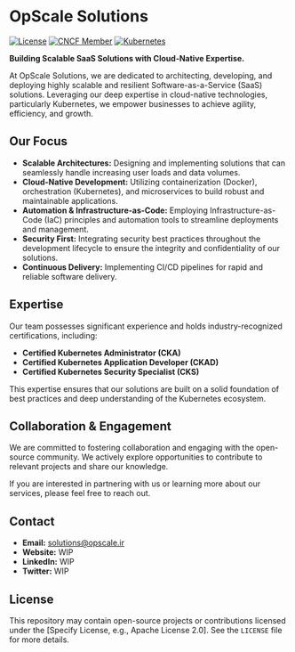 # OpScale Solutions

[![License](https://img.shields.io/badge/License-Apache%202.0-blue.svg)](https://opensource.org/licenses/Apache-2.0)
[![CNCF Member](https://img.shields.io/badge/CNCF-Member-blueviolet.svg)](https://www.cncf.io/)
[![Kubernetes](https://img.shields.io/badge/Kubernetes-Certified%20Experts-blue.svg)](https://www.cncf.io/certification/)

**Building Scalable SaaS Solutions with Cloud-Native Expertise.**

At OpScale Solutions, we are dedicated to architecting, developing, and deploying highly scalable and resilient Software-as-a-Service (SaaS) solutions. Leveraging our deep expertise in cloud-native technologies, particularly Kubernetes, we empower businesses to achieve agility, efficiency, and growth.

## Our Focus

* **Scalable Architectures:** Designing and implementing solutions that can seamlessly handle increasing user loads and data volumes.
* **Cloud-Native Development:** Utilizing containerization (Docker), orchestration (Kubernetes), and microservices to build robust and maintainable applications.
* **Automation & Infrastructure-as-Code:** Employing Infrastructure-as-Code (IaC) principles and automation tools to streamline deployments and management.
* **Security First:** Integrating security best practices throughout the development lifecycle to ensure the integrity and confidentiality of our solutions.
* **Continuous Delivery:** Implementing CI/CD pipelines for rapid and reliable software delivery.

## Expertise

Our team possesses significant experience and holds industry-recognized certifications, including:

* **Certified Kubernetes Administrator (CKA)**
* **Certified Kubernetes Application Developer (CKAD)**
* **Certified Kubernetes Security Specialist (CKS)**

This expertise ensures that our solutions are built on a solid foundation of best practices and deep understanding of the Kubernetes ecosystem.

## Collaboration & Engagement

We are committed to fostering collaboration and engaging with the open-source community. We actively explore opportunities to contribute to relevant projects and share our knowledge.

If you are interested in partnering with us or learning more about our services, please feel free to reach out.

## Contact

* **Email:** solutions@opscale.ir
* **Website:** WIP
* **LinkedIn:** WIP
* **Twitter:** WIP

## License

This repository may contain open-source projects or contributions licensed under the [Specify License, e.g., Apache License 2.0]. See the `LICENSE` file for more details.
